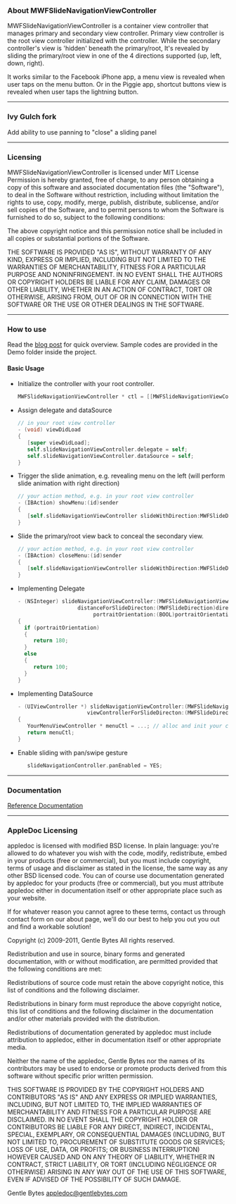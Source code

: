 
### About MWFSlideNavigationViewController

MWFSlideNavigationViewController is a container view controller that manages primary and secondary view controller. Primary view controller is the root view controller initialized with the controller. While the secondary controller's view is 'hidden' beneath the primary/root, It's revealed by sliding the primary/root view in one of the 4 directions supported (up, left, down, right). 

It works similar to the Facebook iPhone app, a menu view is revealed when user taps on the menu button. Or in the Piggie app, shortcut buttons view is revealed when user taps the lightning button.

---
### Ivy Gulch fork

Add ability to use panning to "close" a sliding panel

---
### Licensing

MWFSlideNavigationViewController is licensed under MIT License
Permission is hereby granted, free of charge, to any person obtaining a copy
of this software and associated documentation files (the "Software"), to deal
in the Software without restriction, including without limitation the rights
to use, copy, modify, merge, publish, distribute, sublicense, and/or sell
copies of the Software, and to permit persons to whom the Software is
furnished to do so, subject to the following conditions:

The above copyright notice and this permission notice shall be included in
all copies or substantial portions of the Software.

THE SOFTWARE IS PROVIDED "AS IS", WITHOUT WARRANTY OF ANY KIND, EXPRESS OR
IMPLIED, INCLUDING BUT NOT LIMITED TO THE WARRANTIES OF MERCHANTABILITY,
FITNESS FOR A PARTICULAR PURPOSE AND NONINFRINGEMENT. IN NO EVENT SHALL THE
AUTHORS OR COPYRIGHT HOLDERS BE LIABLE FOR ANY CLAIM, DAMAGES OR OTHER
LIABILITY, WHETHER IN AN ACTION OF CONTRACT, TORT OR OTHERWISE, ARISING FROM,
OUT OF OR IN CONNECTION WITH THE SOFTWARE OR THE USE OR OTHER DEALINGS IN
THE SOFTWARE.

---
### How to use

Read the <a href="http://meiwinfu.com/2012/01/28/os1/">blog post</a> for quick overview.
Sample codes are provided in the Demo folder inside the project.

#### Basic Usage

* Initialize the controller with your root controller.

  ```objective-c
  MWFSlideNavigationViewController * ctl = [[MWFSlideNavigationViewController alloc] initWithRootViewController:yourRootViewController];`
  ```

* Assign delegate and dataSource

  ```objective-c
  // in your root view controller
  - (void) viewDidLoad 
  {
     [super viewDidLoad];
     self.slideNavigationViewController.delegate = self;
     self.slideNavigationViewController.dataSource = self;
  }
  ```

* Trigger the slide animation, e.g. revealing menu on the left (will perform slide animation with right direction)

  ```objective-c
  // your action method, e.g. in your root view controller
  - (IBAction) showMenu:(id)sender
  {
     [self.slideNavigationViewController slideWithDirection:MWFSlideDirectionRight];
  }
  ```

* Slide the primary/root view back to conceal the secondary view.

  ```objective-c
  // your action method, e.g. in your root view controller
  - (IBAction) closeMenu:(id)sender
  {
     [self.slideNavigationViewController slideWithDirection:MWFSlideDirectionNone];
  }
  ```

* Implementing Delegate

  ```objective-c
  - (NSInteger) slideNavigationViewController:(MWFSlideNavigationViewController *)controller 
                     distanceForSlideDirecton:(MWFSlideDirection)direction 
                          portraitOrientation:(BOOL)portraitOrientation
  {
    if (portraitOrientation)
    {
       return 180;
    }
    else
    {
       return 100;
    }
  }
  ```
  
* Implementing DataSource

  ```objective-c
  - (UIViewController *) slideNavigationViewController:(MWFSlideNavigationViewController *)controller 
                        viewControllerForSlideDirecton:(MWFSlideDirection)direction
  {
     YourMenuViewController * menuCtl = ...; // alloc and init your controller
     return menuCtl;
  }
  ```
  
* Enable sliding with pan/swipe gesture

  ```objective-c
     slideNavigationController.panEnabled = YES;
  ```
  
---
### Documentation

<a href="http://docs.blockthirty.com/MWFSlideNavigationViewController/index.html">Reference Documentation</a>

---
### AppleDoc Licensing

appledoc is licensed with modified BSD license. In plain language: you're allowed to do whatever you wish with the code, modify, redistribute, embed in your products (free or commercial), but you must include copyright, terms of usage and disclaimer as stated in the license, the same way as any other BSD licensed code. You can of course use documentation generated by appledoc for your products (free or commercial), but you must attribute appledoc either in documentation itself or other appropriate place such as your website.

If for whatever reason you cannot agree to these terms, contact us through contact form on our about page, we'll do our best to help you out you out and find a workable solution!

Copyright (c) 2009-2011, Gentle Bytes All rights reserved.

Redistribution and use in source, binary forms and generated documentation, with or without modification, are permitted provided that the following conditions are met:

Redistributions of source code must retain the above copyright notice, this list of conditions and the following disclaimer.

Redistributions in binary form must reproduce the above copyright notice, this list of conditions and the following disclaimer in the documentation and/or other materials provided with the distribution.

Redistributions of documentation generated by appledoc must include attribution to appledoc, either in documentation itself or other appropriate media.

Neither the name of the appledoc, Gentle Bytes nor the names of its contributors may be used to endorse or promote products derived from this software without specific prior written permission.

THIS SOFTWARE IS PROVIDED BY THE COPYRIGHT HOLDERS AND CONTRIBUTORS "AS IS" AND ANY EXPRESS OR IMPLIED WARRANTIES, INCLUDING, BUT NOT LIMITED TO, THE IMPLIED WARRANTIES OF MERCHANTABILITY AND FITNESS FOR A PARTICULAR PURPOSE ARE DISCLAIMED. IN NO EVENT SHALL THE COPYRIGHT HOLDER OR CONTRIBUTORS BE LIABLE FOR ANY DIRECT, INDIRECT, INCIDENTAL, SPECIAL, EXEMPLARY, OR CONSEQUENTIAL DAMAGES (INCLUDING, BUT NOT LIMITED TO, PROCUREMENT OF SUBSTITUTE GOODS OR SERVICES; LOSS OF USE, DATA, OR PROFITS; OR BUSINESS INTERRUPTION) HOWEVER CAUSED AND ON ANY THEORY OF LIABILITY, WHETHER IN CONTRACT, STRICT LIABILITY, OR TORT (INCLUDING NEGLIGENCE OR OTHERWISE) ARISING IN ANY WAY OUT OF THE USE OF THIS SOFTWARE, EVEN IF ADVISED OF THE POSSIBILITY OF SUCH DAMAGE.

Gentle Bytes appledoc@gentlebytes.com
